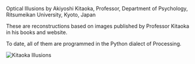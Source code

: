 Optical Illusions by Akiyoshi Kitaoka, Professor, Department of Psychology, Ritsumeikan University, Kyoto, Japan

These are reconstructions based on images published by Professor Kitaoka in his books and website.

To date, all of them are programmed in the Python dialect of Processing.

![Kitaoka Illusions](http://imgur.com/a/sgqNh.png "Kitaoka Illusions")


